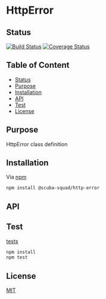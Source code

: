 # HttpError

<a name="status"></a>
## Status
[![Build Status](https://travis-ci.org/scub45t3v3/HttpError.svg?branch=master)](https://travis-ci.org/scub45t3v3/HttpError)
[![Coverage Status](https://coveralls.io/repos/github/scub45t3v3/HttpError/badge.svg)](https://coveralls.io/github/scub45t3v3/HttpError)

<a name="toc"></a>
## Table of Content
  * [Status](#status)
  * [Purpose](#purpose)
  * [Installation](#installation)
  * [API](#api)
  * [Test](#test)
  * [License](#license)

<a name="purpose"></a>
## Purpose
HttpError class definition

<a name="installation"></a>
## Installation
Via [npm](https://www.npmjs.com/)

```bash
npm install @scuba-squad/http-error
```

<a name="api"></a>
## API

<a name="test"></a>
## Test
[tests](TEST.md)
```bash
npm install
npm test
```

<a name="license"></a>
## License
[MIT](LICENSE)